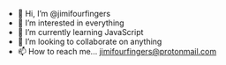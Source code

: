 - 👋 Hi, I’m @jimifourfingers
- 👀 I’m interested in everything
- 🌱 I’m currently learning JavaScript
- 💞️ I’m looking to collaborate on anything
- 📫 How to reach me... jimifourfingers@protonmail.com

<!---
jimifourfingers/jimifourfingers is a ✨ special ✨ repository because its `README.md` (this file) appears on your GitHub profile.
You can click the Preview link to take a look at your changes.
--->
